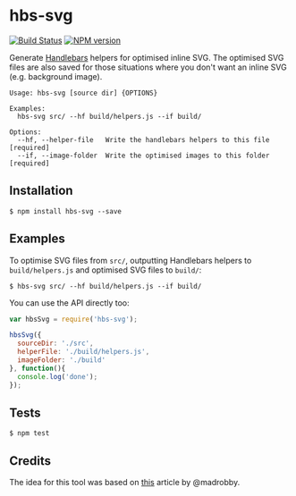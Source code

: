 # hbs-svg

[![Build Status](https://travis-ci.org/tanem/hbs-svg.png?branch=master)](https://travis-ci.org/tanem/hbs-svg)
[![NPM version](https://badge.fury.io/js/hbs-svg.svg)](http://badge.fury.io/js/hbs-svg)

Generate [Handlebars](http://handlebarsjs.com/) helpers for optimised inline SVG. The optimised SVG files are also saved for those situations where you don't want an inline SVG (e.g. background image).

```
Usage: hbs-svg [source dir] {OPTIONS}

Examples:
  hbs-svg src/ --hf build/helpers.js --if build/

Options:
  --hf, --helper-file   Write the handlebars helpers to this file  [required]
  --if, --image-folder  Write the optimised images to this folder  [required]
```

## Installation

```
$ npm install hbs-svg --save
```

## Examples

To optimise SVG files from `src/`, outputting Handlebars helpers to `build/helpers.js` and optimised SVG files to `build/`:

```
$ hbs-svg src/ --hf build/helpers.js --if build/
```

You can use the API directly too:

```js
var hbsSvg = require('hbs-svg');

hbsSvg({
  sourceDir: './src',
  helperFile: './build/helpers.js',
  imageFolder: './build'
}, function(){
  console.log('done');
});
```

## Tests

```
$ npm test
```

## Credits

The idea for this tool was based on [this](http://mir.aculo.us/2014/10/31/icon-fonts-vs-inline-svg/) article by @madrobby.
